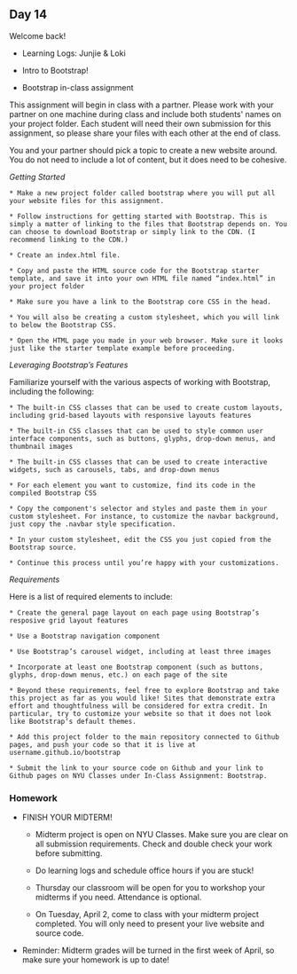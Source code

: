 ## Day 14

Welcome back!

* Learning Logs: Junjie & Loki

* Intro to Bootstrap!

* Bootstrap in-class assignment

This assignment will begin in class with a partner. Please work with your partner on one machine during class and include both students' names on your project folder. Each student will need their own submission for this assignment, so please share your files with each other at the end of class.

You and your partner should pick a topic to create a new website around. You do not need to include a lot of content, but it does need to be cohesive.

*Getting Started*

    * Make a new project folder called bootstrap where you will put all your website files for this assignment. 

    * Follow instructions for getting started with Bootstrap. This is simply a matter of linking to the files that Bootstrap depends on. You can choose to download Bootstrap or simply link to the CDN. (I recommend linking to the CDN.)

    * Create an index.html file.

    * Copy and paste the HTML source code for the Bootstrap starter template, and save it into your own HTML file named “index.html” in your project folder
    
    * Make sure you have a link to the Bootstrap core CSS in the head.

    * You will also be creating a custom stylesheet, which you will link to below the Bootstrap CSS.

    * Open the HTML page you made in your web browser. Make sure it looks just like the starter template example before proceeding.

*Leveraging Bootstrap’s Features* 

Familiarize yourself with the various aspects of working with Bootstrap, including the following:

    * The built-in CSS classes that can be used to create custom layouts, including grid-based layouts with responsive layouts features

    * The built-in CSS classes that can be used to style common user interface components, such as buttons, glyphs, drop-down menus, and thumbnail images
    
    * The built-in CSS classes that can be used to create interactive widgets, such as carousels, tabs, and drop-down menus

    * For each element you want to customize, find its code in the compiled Bootstrap CSS

    * Copy the component's selector and styles and paste them in your custom stylesheet. For instance, to customize the navbar background, just copy the .navbar style specification.

    * In your custom stylesheet, edit the CSS you just copied from the Bootstrap source.
    
    * Continue this process until you’re happy with your customizations.

*Requirements*

Here is a list of required elements to include:

    * Create the general page layout on each page using Bootstrap’s resposive grid layout features

    * Use a Bootstrap navigation component 
    
    * Use Bootstrap’s carousel widget, including at least three images
    
    * Incorporate at least one Bootstrap component (such as buttons, glyphs, drop-down menus, etc.) on each page of the site
    
    * Beyond these requirements, feel free to explore Bootstrap and take this project as far as you would like! Sites that demonstrate extra effort and thoughtfulness will be considered for extra credit. In particular, try to customize your website so that it does not look like Bootstrap’s default themes.
    
    * Add this project folder to the main repository connected to Github pages, and push your code so that it is live at username.github.io/bootstrap
    
    * Submit the link to your source code on Github and your link to Github pages on NYU Classes under In-Class Assignment: Bootstrap.
    
### Homework

* FINISH YOUR MIDTERM! 

    * Midterm project is open on NYU Classes. Make sure you are clear on all submission requirements. Check and double check your work before submitting.
    
    * Do learning logs and schedule office hours if you are stuck!
    
    * Thursday our classroom will be open for you to workshop your midterms if you need. Attendance is optional.
    
    * On Tuesday, April 2, come to class with your midterm project completed. You will only need to present your live website and source code.
    
* Reminder: Midterm grades will be turned in the first week of April, so make sure your homework is up to date!